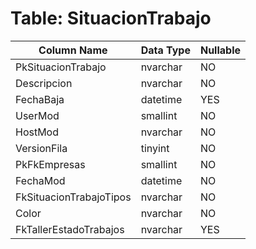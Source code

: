 # Table: SituacionTrabajo

| Column Name | Data Type | Nullable |
|-------------|-----------|----------|
| PkSituacionTrabajo | nvarchar | NO |
| Descripcion | nvarchar | NO |
| FechaBaja | datetime | YES |
| UserMod | smallint | NO |
| HostMod | nvarchar | NO |
| VersionFila | tinyint | NO |
| PkFkEmpresas | smallint | NO |
| FechaMod | datetime | NO |
| FkSituacionTrabajoTipos | nvarchar | NO |
| Color | nvarchar | NO |
| FkTallerEstadoTrabajos | nvarchar | YES |
